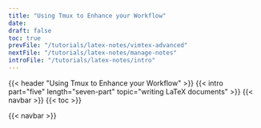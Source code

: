 ```yaml
---
title: "Using Tmux to Enhance your Workflow"
date:
draft: false
toc: true
prevFile: "/tutorials/latex-notes/vimtex-advanced"
nextFile: "/tutorials/latex-notes/manage-notes"
introFile: "/tutorials/latex-notes/intro"
---
```


{{< header "Using Tmux to Enhance your Workflow" >}}
{{< intro part="five" length="seven-part" topic="writing LaTeX documents" >}}
{{< navbar >}}
{{< toc >}}

{{< navbar >}}
